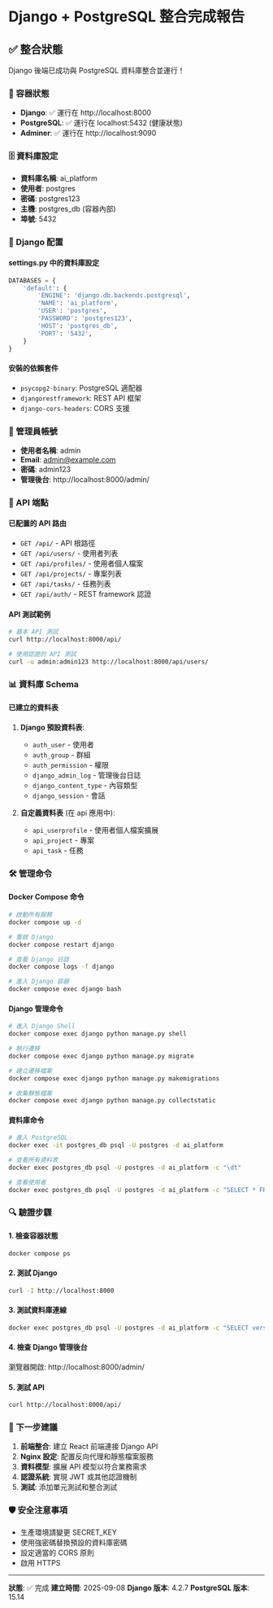 # Django + PostgreSQL 整合完成報告

## ✅ 整合狀態

Django 後端已成功與 PostgreSQL 資料庫整合並運行！

### 🐳 容器狀態
- **Django**: ✅ 運行在 http://localhost:8000
- **PostgreSQL**: ✅ 運行在 localhost:5432 (健康狀態)
- **Adminer**: ✅ 運行在 http://localhost:9090

### 🗄️ 資料庫設定
- **資料庫名稱**: ai_platform
- **使用者**: postgres
- **密碼**: postgres123
- **主機**: postgres_db (容器內部)
- **埠號**: 5432

### 🔧 Django 配置

#### settings.py 中的資料庫設定
```python
DATABASES = {
    'default': {
        'ENGINE': 'django.db.backends.postgresql',
        'NAME': 'ai_platform',
        'USER': 'postgres',
        'PASSWORD': 'postgres123',
        'HOST': 'postgres_db',
        'PORT': '5432',
    }
}
```

#### 安裝的依賴套件
- `psycopg2-binary`: PostgreSQL 適配器
- `djangorestframework`: REST API 框架
- `django-cors-headers`: CORS 支援

### 👤 管理員帳號
- **使用者名稱**: admin
- **Email**: admin@example.com
- **密碼**: admin123
- **管理後台**: http://localhost:8000/admin/

### 🔌 API 端點

#### 已配置的 API 路由
- `GET /api/` - API 根路徑
- `GET /api/users/` - 使用者列表
- `GET /api/profiles/` - 使用者個人檔案
- `GET /api/projects/` - 專案列表
- `GET /api/tasks/` - 任務列表
- `GET /api/auth/` - REST framework 認證

#### API 測試範例
```bash
# 基本 API 測試
curl http://localhost:8000/api/

# 使用認證的 API 測試
curl -u admin:admin123 http://localhost:8000/api/users/
```

### 📊 資料庫 Schema

#### 已建立的資料表
1. **Django 預設資料表**:
   - `auth_user` - 使用者
   - `auth_group` - 群組
   - `auth_permission` - 權限
   - `django_admin_log` - 管理後台日誌
   - `django_content_type` - 內容類型
   - `django_session` - 會話

2. **自定義資料表** (在 api 應用中):
   - `api_userprofile` - 使用者個人檔案擴展
   - `api_project` - 專案
   - `api_task` - 任務

### 🛠️ 管理命令

#### Docker Compose 命令
```bash
# 啟動所有服務
docker compose up -d

# 重啟 Django
docker compose restart django

# 查看 Django 日誌
docker compose logs -f django

# 進入 Django 容器
docker compose exec django bash
```

#### Django 管理命令
```bash
# 進入 Django Shell
docker compose exec django python manage.py shell

# 執行遷移
docker compose exec django python manage.py migrate

# 建立遷移檔案
docker compose exec django python manage.py makemigrations

# 收集靜態檔案
docker compose exec django python manage.py collectstatic
```

#### 資料庫命令
```bash
# 進入 PostgreSQL
docker exec -it postgres_db psql -U postgres -d ai_platform

# 查看所有資料表
docker exec postgres_db psql -U postgres -d ai_platform -c "\dt"

# 查看使用者
docker exec postgres_db psql -U postgres -d ai_platform -c "SELECT * FROM auth_user;"
```

### 🔍 驗證步驟

#### 1. 檢查容器狀態
```bash
docker compose ps
```

#### 2. 測試 Django
```bash
curl -I http://localhost:8000
```

#### 3. 測試資料庫連線
```bash
docker exec postgres_db psql -U postgres -d ai_platform -c "SELECT version();"
```

#### 4. 檢查 Django 管理後台
瀏覽器開啟: http://localhost:8000/admin/

#### 5. 測試 API
```bash
curl http://localhost:8000/api/
```

### 🚀 下一步建議

1. **前端整合**: 建立 React 前端連接 Django API
2. **Nginx 設定**: 配置反向代理和靜態檔案服務
3. **資料模型**: 擴展 API 模型以符合業務需求
4. **認證系統**: 實現 JWT 或其他認證機制
5. **測試**: 添加單元測試和整合測試

### 🛡️ 安全注意事項

- 生產環境請變更 SECRET_KEY
- 使用強密碼替換預設的資料庫密碼
- 設定適當的 CORS 原則
- 啟用 HTTPS

---

**狀態**: ✅ 完成
**建立時間**: 2025-09-08
**Django 版本**: 4.2.7
**PostgreSQL 版本**: 15.14